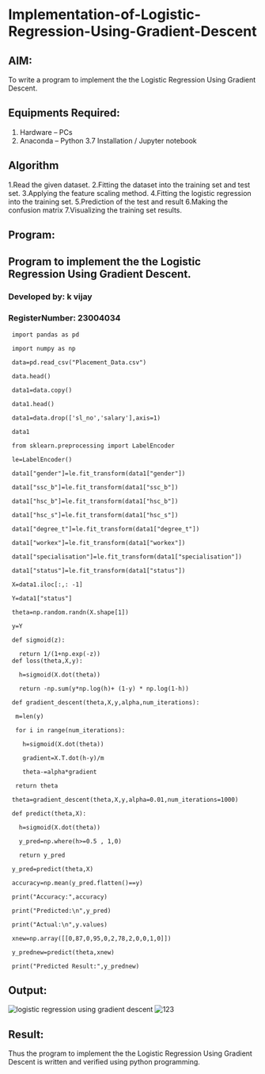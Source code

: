 # Implementation-of-Logistic-Regression-Using-Gradient-Descent

## AIM:
To write a program to implement the the Logistic Regression Using Gradient Descent.

## Equipments Required:
1. Hardware – PCs
2. Anaconda – Python 3.7 Installation / Jupyter notebook

## Algorithm
1.Read the given dataset.
2.Fitting the dataset into the training set and test set.
3.Applying the feature scaling method.
4.Fitting the logistic regression into the training set.
5.Prediction of the test and result
6.Making the confusion matrix 7.Visualizing the training set results.
 

## Program:
## Program to implement the the Logistic Regression Using Gradient Descent.
### Developed by: k vijay
### RegisterNumber: 23004034
```
 import pandas as pd
 
 import numpy as np
 
 data=pd.read_csv("Placement_Data.csv")
 
 data.head()
 
 data1=data.copy()
 
 data1.head()
 
 data1=data.drop(['sl_no','salary'],axis=1)
 
 data1
 
 from sklearn.preprocessing import LabelEncoder
 
 le=LabelEncoder()
 
 data1["gender"]=le.fit_transform(data1["gender"])
 
 data1["ssc_b"]=le.fit_transform(data1["ssc_b"])
 
 data1["hsc_b"]=le.fit_transform(data1["hsc_b"])
 
 data1["hsc_s"]=le.fit_transform(data1["hsc_s"])
 
 data1["degree_t"]=le.fit_transform(data1["degree_t"])
 
 data1["workex"]=le.fit_transform(data1["workex"])
 
 data1["specialisation"]=le.fit_transform(data1["specialisation"])
 
 data1["status"]=le.fit_transform(data1["status"])
 
 X=data1.iloc[:,: -1]
 
 Y=data1["status"]
 
 theta=np.random.randn(X.shape[1])
 
 y=Y
 
 def sigmoid(z):
 
   return 1/(1+np.exp(-z))
 def loss(theta,X,y):
   
   h=sigmoid(X.dot(theta))
   
   return -np.sum(y*np.log(h)+ (1-y) * np.log(1-h))
 
 def gradient_descent(theta,X,y,alpha,num_iterations):
 
  m=len(y)
  
  for i in range(num_iterations):
  
    h=sigmoid(X.dot(theta))
  
    gradient=X.T.dot(h-y)/m
    
    theta-=alpha*gradient
 
  return theta
 
 theta=gradient_descent(theta,X,y,alpha=0.01,num_iterations=1000)
 
 def predict(theta,X):
 
   h=sigmoid(X.dot(theta))
   
   y_pred=np.where(h>=0.5 , 1,0)
   
   return y_pred
 
 y_pred=predict(theta,X)
 
 accuracy=np.mean(y_pred.flatten()==y)
 
 print("Accuracy:",accuracy)
 
 print("Predicted:\n",y_pred)
 
 print("Actual:\n",y.values)
 
 xnew=np.array([[0,87,0,95,0,2,78,2,0,0,1,0]])
 
 y_prednew=predict(theta,xnew)
 
 print("Predicted Result:",y_prednew)
```
## Output:
![logistic regression using gradient descent](sam.png)
![123](https://github.com/user-attachments/assets/1c921e6e-87b1-4cab-bea1-dc9a90553fa0)


## Result:
Thus the program to implement the the Logistic Regression Using Gradient Descent is written and verified using python programming.

